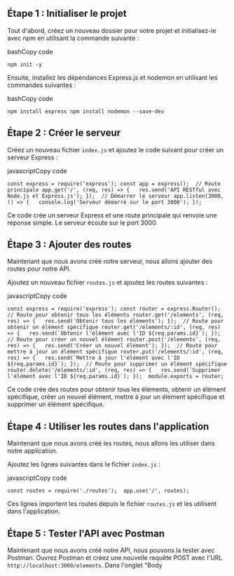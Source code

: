 ## Étape 1 : Initialiser le projet

Tout d'abord, créez un nouveau dossier pour votre projet et initialisez-le avec npm en utilisant la commande suivante :

bashCopy code

`npm init -y`

Ensuite, installez les dépendances Express.js et nodemon en utilisant les commandes suivantes :

bashCopy code

`npm install express npm install nodemon --save-dev`

## Étape 2 : Créer le serveur

Créez un nouveau fichier `index.js` et ajoutez le code suivant pour créer un serveur Express :

javascriptCopy code

`const express = require('express'); const app = express();  // Route principale app.get('/', (req, res) => {   res.send('API RESTful avec Node.js et Express.js'); });  // Démarrer le serveur app.listen(3000, () => {   console.log('Serveur démarré sur le port 3000'); });`

Ce code crée un serveur Express et une route principale qui renvoie une réponse simple. Le serveur écoute sur le port 3000.

## Étape 3 : Ajouter des routes

Maintenant que nous avons créé notre serveur, nous allons ajouter des routes pour notre API.

Ajoutez un nouveau fichier `routes.js` et ajoutez les routes suivantes :

javascriptCopy code

``const express = require('express'); const router = express.Router();  // Route pour obtenir tous les éléments router.get('/elements', (req, res) => {   res.send('Obtenir tous les éléments'); });  // Route pour obtenir un élément spécifique router.get('/elements/:id', (req, res) => {   res.send(`Obtenir l'élément avec l'ID ${req.params.id}`); });  // Route pour créer un nouvel élément router.post('/elements', (req, res) => {   res.send('Créer un nouvel élément'); });  // Route pour mettre à jour un élément spécifique router.put('/elements/:id', (req, res) => {   res.send(`Mettre à jour l'élément avec l'ID ${req.params.id}`); });  // Route pour supprimer un élément spécifique router.delete('/elements/:id', (req, res) => {   res.send(`Supprimer l'élément avec l'ID ${req.params.id}`); });  module.exports = router;``

Ce code crée des routes pour obtenir tous les éléments, obtenir un élément spécifique, créer un nouvel élément, mettre à jour un élément spécifique et supprimer un élément spécifique.

## Étape 4 : Utiliser les routes dans l'application

Maintenant que nous avons créé les routes, nous allons les utiliser dans notre application.

Ajoutez les lignes suivantes dans le fichier `index.js` :

javascriptCopy code

`const routes = require('./routes');  app.use('/', routes);`

Ces lignes importent les routes depuis le fichier `routes.js` et les utilisent dans l'application.

## Étape 5 : Tester l'API avec Postman

Maintenant que nous avons créé notre API, nous pouvons la tester avec Postman. Ouvrez Postman et créez une nouvelle requête POST avec l'URL `http://localhost:3000/elements`. Dans l'onglet "Body
